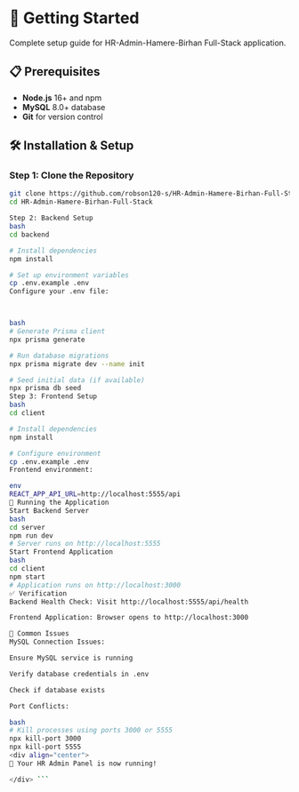 # 🚀 Getting Started

Complete setup guide for HR-Admin-Hamere-Birhan Full-Stack application.

## 📋 Prerequisites

- **Node.js** 16+ and npm
- **MySQL** 8.0+ database
- **Git** for version control

## 🛠️ Installation & Setup

### **Step 1: Clone the Repository**
```bash
git clone https://github.com/robson120-s/HR-Admin-Hamere-Birhan-Full-Stack.git
cd HR-Admin-Hamere-Birhan-Full-Stack

Step 2: Backend Setup
bash
cd backend

# Install dependencies
npm install

# Set up environment variables
cp .env.example .env
Configure your .env file:



bash
# Generate Prisma client
npx prisma generate

# Run database migrations
npx prisma migrate dev --name init

# Seed initial data (if available)
npx prisma db seed
Step 3: Frontend Setup
bash
cd client

# Install dependencies
npm install

# Configure environment
cp .env.example .env
Frontend environment:

env
REACT_APP_API_URL=http://localhost:5555/api
🎯 Running the Application
Start Backend Server
bash
cd server
npm run dev
# Server runs on http://localhost:5555
Start Frontend Application
bash
cd client  
npm start
# Application runs on http://localhost:3000
✅ Verification
Backend Health Check: Visit http://localhost:5555/api/health

Frontend Application: Browser opens to http://localhost:3000

🐛 Common Issues
MySQL Connection Issues:

Ensure MySQL service is running

Verify database credentials in .env

Check if database exists

Port Conflicts:

bash
# Kill processes using ports 3000 or 5555
npx kill-port 3000
npx kill-port 5555
<div align="center">
🎉 Your HR Admin Panel is now running!

</div> ```